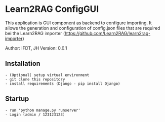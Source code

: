 # Learn2RAG ConfigGUI

This application is GUI component as backend to configure importing.
It allows the generation and configuration of config.json files that 
are required bei the Learn2RAG importer (https://github.com/Learn2RAG/learn2rag-importer)

Author: IFDT, JH
Version: 0.0.1

## Installation

    - (Optional) setup virtual environment
    - git clone this repository
    - install requirements (Django - pip install Django)

## Startup
    - run 'python manage.py runserver'
    - Login (admin / 123123123)
